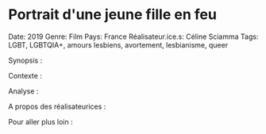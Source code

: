 # Portrait d'une jeune fille en feu

Date: 2019
Genre: Film
Pays: France
Réalisateur.ice.s: Céline Sciamma
Tags: LGBT, LGBTQIA+, amours lesbiens, avortement, lesbianisme, queer

Synopsis : 

Contexte : 

Analyse : 

A propos des réalisateurices : 

Pour aller plus loin :